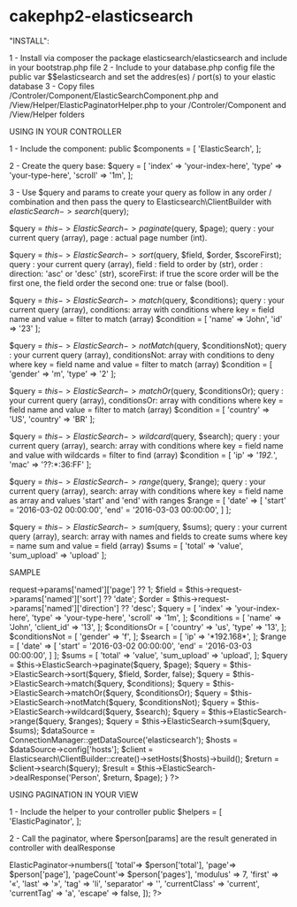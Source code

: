 # cakephp2-elasticsearch

"INSTALL":

1 - Install via composer the package elasticsearch/elasticsearch and include in your bootstrap.php file
2 - Include to your database.php config file the public var $$elasticsearch and set the addres(es) / port(s) to your elastic database
3 - Copy files /Controler/Component/ElasticSearchComponent.php and /View/Helper/ElasticPaginatorHelper.php to your
    /Controler/Component and /View/Helper folders 
    
USING IN YOUR CONTROLLER

1 - Include the component:
public $components = [
    'ElasticSearch',
];

2 - Create the query base:
$query = [
    'index' => 'your-index-here',
    'type' => 'your-type-here',
    'scroll' => '1m',
];

3 - Use $query and params to create your query as follow in any order / combination and then pass the query to Elasticsearch\ClientBuilder with $elasticSearch->search($query);

$query = $this->ElasticSearch->paginate($query, $page);
query : your current query (array),
page : actual page number (int).

$query = $this->ElasticSearch->sort($query, $field, $order, $scoreFirst);
query : your current query (array),
field : field to order by (str),
order : direction: 'asc' or 'desc' (str),
scoreFirst: if true the score order will be the first one, the field order the second one: true or false (bool). 

$query = $this->ElasticSearch->match($query, $conditions);
query : your current query (array),
conditions: array with conditions where key = field name and value = filter to match (array)
    $condition = [
        'name' => 'John',
        'id' => '23'
    ];
    
$query = $this->ElasticSearch->notMatch($query, $conditionsNot);
query : your current query (array),
conditionsNot: array with conditions to deny where key = field name and value = filter to match (array)
    $condition = [
        'gender' => 'm',
        'type' => '2'
    ];
    
$query = $this->ElasticSearch->matchOr($query, $conditionsOr);
query : your current query (array),
conditionsOr: array with conditions where key = field name and value = filter to match (array)
    $condition = [
        'country' => 'US',
        'country' => 'BR'
    ];
    
$query = $this->ElasticSearch->wildcard($query, $search);
query : your current query (array),
search: array with conditions where key = field name and value with wildcards = filter to find (array)
    $condition = [
        'ip' => '*192.*',
        'mac' => '??:*:36:FF'
    ];
    
$query = $this->ElasticSearch->range($query, $range);
query : your current query (array),
search: array with conditions where key = field name as array and values 'start' and 'end' with ranges
    $range = [
        'date' => [
            'start' = '2016-03-02 00:00:00',
            'end' = '2016-03-03 00:00:00',
        ]
    ];

$query = $this->ElasticSearch->sum($query, $sums);
query : your current query (array),
search: array with names and fields to create sums where key = name sum and value  = field (array)
    $sums = [
        'total' => 'value',
        'sum_upload' => 'upload'
    ];
    
SAMPLE

<?php

public $components = [
    'Paginator',
    'ElasticSearch',
];

functio action()
{

    $page = $this->request->params['named']['page'] ?? 1;
    $field = $this->request->params['named']['sort'] ?? 'date';
    $order = $this->request->params['named']['direction'] ?? 'desc';

    $query = [
        'index' => 'your-index-here',
        'type' => 'your-type-here',
        'scroll' => '1m',
    ];
    $conditions = [
        'name' => 'John',
        'client_id' => '13',
    ];
    $conditionsOr = [
        'country' => 'us',
        'type' => '13',
    ];
    $conditionsNot = [
        'gender' => 'f',
    ];
    $search = [
        'ip' => '*192.168*',
    ];
    $range = [
        'date' => [
            'start' = '2016-03-02 00:00:00',
            'end' = '2016-03-03 00:00:00',
        ]
    ];
    $sums = [
        'total' => 'value',
        'sum_upload' => 'upload',
    ];
    
    $query = $this->ElasticSearch->paginate($query, $page);
    $query = $this->ElasticSearch->sort($query, $field, $order, false);
    $query = $this->ElasticSearch->match($query, $conditions);
    $query = $this->ElasticSearch->matchOr($query, $conditionsOr);
    $query = $this->ElasticSearch->notMatch($query, $conditionsNot);
    $query = $this->ElasticSearch->wildcard($query, $search);
    $query = $this->ElasticSearch->range($query, $ranges);
    $query = $this->ElasticSearch->sum($query, $sums);
    
    $dataSource = ConnectionManager::getDataSource('elasticsearch');
    $hosts = $dataSource->config['hosts'];
    $client = Elasticsearch\ClientBuilder::create()->setHosts($hosts)->build();
    $return = $client->search($query);
    
    $result = $this->ElasticSearch->dealResponse('Person', $return, $page);
    
    
}
?>


USING PAGINATION IN YOUR VIEW

1 - Include the helper to your controller
public $helpers = [
    'ElasticPaginator',
];

2 - Call the paginator, where $person[params] are the result generated in controller with dealResponse
<?php
    echo $this->ElasticPaginator->numbers([
        'total'=> $person['total'],
        'page'=> $person['page'],
        'pageCount'=> $person['pages'],
        'modulus' => 7,
        'first' => '«',
        'last' => '»',
        'tag' => 'li',
        'separator' => '',
        'currentClass' => 'current',
        'currentTag' => 'a',
        'escape' => false,
    ]);
?>